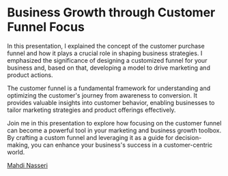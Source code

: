 # Business Growth through Customer Funnel Focus

In this presentation, I explained the concept of the customer purchase funnel and how it plays a crucial role in shaping business strategies. I emphasized the significance of designing a customized funnel for your business and, based on that, developing a model to drive marketing and product actions.

The customer funnel is a fundamental framework for understanding and optimizing the customer's journey from awareness to conversion. It provides valuable insights into customer behavior, enabling businesses to tailor marketing strategies and product offerings effectively.

Join me in this presentation to explore how focusing on the customer funnel can become a powerful tool in your marketing and business growth toolbox. By crafting a custom funnel and leveraging it as a guide for decision-making, you can enhance your business's success in a customer-centric world.

[Mahdi Nasseri](mailto:mahdi.nasseri@gmail.com)